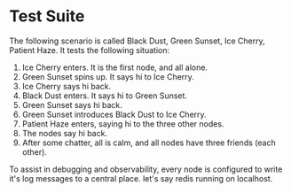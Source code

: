# Test Suite

The following scenario is called Black Dust, Green Sunset, Ice Cherry, Patient Haze. It tests the following situation:

1. Ice Cherry enters. It is the first node, and all alone.
2. Green Sunset spins up. It says hi to Ice Cherry.
3. Ice Cherry says hi back.
4. Black Dust enters. It says hi to Green Sunset.
5. Green Sunset says hi back.
6. Green Sunset introduces Black Dust to Ice Cherry.
7. Patient Haze enters, saying hi to the three other nodes.
8. The nodes say hi back.
9. After some chatter, all is calm, and all nodes have three friends (each other).

To assist in debugging and observability, every node is configured to write it's log messages to a central place. let's say redis running on localhost.


